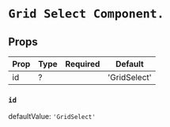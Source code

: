 `Grid Select Component.`
========================



Props
-----

| Prop | Type | Required | Default |
| ---- | ---- | -------- | ------- |
| id | ? |  | 'GridSelect' |

### `id`

defaultValue: `'GridSelect'`

